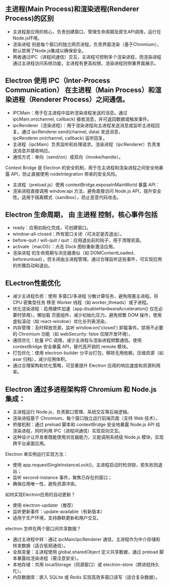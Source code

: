 ## 主进程(Main Process)和渲染进程(Renderer Process)的区别

- 主进程是应用的核心，负责创建窗口、管理生命周期及原生API调用，运行在Node.js环境。
- 渲染进程 则是每个窗口的独立网页进程，负责界面渲染（基于Chromium），默认禁用了Node.js集成以确保安全。
- 两者通过IPC（进程间通信）交互，主进程可控制多个渲染进程，而渲染进程通过主进程访问系统功能，主进程有更高权限，渲染进程则侧重界面展示。

## Electron 使用 IPC（Inter-Process Communication） 在主进程（Main Process）和渲染进程（Renderer Process）之间通信。
- IPCMain：用于在主进程中监听渲染进程发送的消息。通过 ipcMain.on(channel, callback) 接收消息，并可返回数据或触发事件。
- ipcRenderer（渲染进程）：用于渲染进程向主进程发送消息或监听主进程回复。通过 ipcRenderer.send(channel, data) 发送消息，ipcRenderer.on(channel, callback) 监听回复。
- 主进程（ipcMain）负责监听和处理请求。渲染进程（ipcRenderer）负责发送消息并接收响应。
- 通信方式：单向（send/on）或双向（invoke/handle）。

Context Bridge 是 Electron 的安全机制，用于在主进程和渲染进程之间安全地暴露 API，防止直接使用 nodeIntegration 带来的安全风险。
- 主进程（preload.js）使用 contextBridge.exposeInMainWorld 暴露 API：
- 渲染进程直接调用 window.api 方法，避免直接访问 Node.js API，提升安全性。适用于隔离模式（sandbox），防止恶意代码攻击。

## Electron 生命周期， 由 主进程 控制，核心事件包括
- ready：应用初始化完成，可创建窗口。
- window-all-closed：所有窗口关闭（可决定是否退出）。
- before-quit / will-quit / quit：应用退出前的钩子，用于清理资源。
- activate（macOS）：点击 Dock 图标重新激活应用。
- 渲染进程 的生命周期与浏览器类似（如 DOMContentLoaded、beforeunload），但关闭由主进程管理。通过合理监听这些事件，可实现应用的优雅启动和退出。

## ELectron性能优化
- 减少主进程负担：使用 多窗口/多进程 分散计算任务，避免阻塞主进程。将 CPU 密集型任务 移至 Worker 线程（如 worker_threads）或子进程。
- 优化渲染进程：启用硬件加速（app.disableHardwareAcceleration() 仅在必要时禁用）。懒加载 页面组件，减少初始化压力。避免频繁 DOM 操作，使用虚拟滚动（如 react-window）优化长列表渲染。
- 内存管理：及时释放资源，监听 window.on('closed') 卸载事件。禁用不必要的 Chromium 功能（如 webSecurity: false 仅限开发环境）。
- 通信优化：批量 IPC 调用，减少主进程与渲染进程频繁通信。使用 contextBridge 安全暴露 API，替代高开销的 remote 模块。
- 打包优化：使用 electron-builder 分平台打包，移除无用依赖。压缩资源（如 asar 归档），减少应用体积。
- 通过合理架构和优化策略，可显著提升 Electron 应用的响应速度和资源利用率。

## Electron 通过多进程架构将 Chromium 和 Node.js 集成：
- 主进程运行 Node.js，负责窗口管理、系统交互等后端逻辑。
- 渲染进程基于 Chromium，每个窗口独立运行前端页面（支持 Web 技术）。
- 桥接机制：通过 preload 脚本和 contextBridge 安全地暴露 Node.js API 给渲染进程，同时利用 IPC（进程间通信）实现双向交互。
- 这种设计让开发者既能使用浏览器能力，又能调用系统级 Node.js 模块，实现跨平台桌面应用。

Electron 单实例运行实现方法：
- 使用 app.requestSingleInstanceLock()，主进程启动时检测锁，若失败则退出；
- 监听 second-instance 事件，聚焦已存在的窗口；
- 确保应用唯一性，避免资源冲突。

如何实现Electron应用的自动更新？
- 使用 electron-updater（推荐）
- 监听更新事件：update-available（有新版本）
- 适用于生产环境，支持静默更新和用户交互。

electron 怎样在两个窗口间共享数据？
- 通过主进程中转：通过 ipcMain/ipcRenderer 通信，主进程作为中介存储和转发数据（适合低频通信）。
- 全局变量：主进程使用 global.sharedObject 定义共享数据，通过 preload 脚本暴露给渲染进程（需注意安全）。
- 本地存储：共用 localStorage（同源窗口）或 electron-store（跨进程持久化）。
- 内存数据库：嵌入 SQLite 或 Redis 实现高效多窗口读写（适合复杂数据）。




